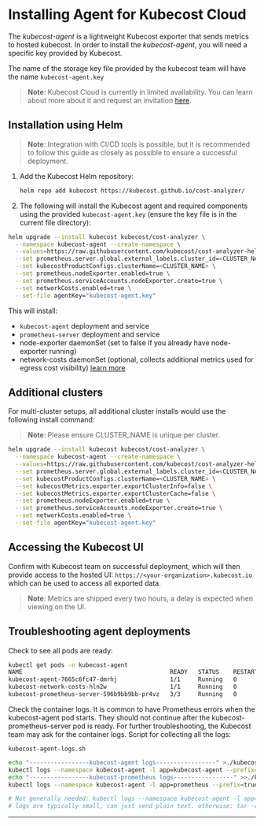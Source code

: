 Installing Agent for Kubecost Cloud
============================================

The _kubecost-agent_ is a lightweight Kubecost exporter that sends metrics to hosted kubecost. In order to install the _kubecost-agent_, you will need a specific key provided by Kubecost.

The name of the storage key file provided by the kubecost team will have the name `kubecost-agent.key`

> **Note**: Kubecost Cloud is currently in limited availability. You can learn about more about it and request an invitation [here](https://www.kubecost.com/kubecost-cloud-limited-availability/).

## Installation using Helm

> **Note**: Integration with CI/CD tools is possible, but it is recommended to follow this guide as closely as possible to ensure a successful deployment.

1. Add the Kubecost Helm repository:

    ```bash
    helm repo add kubecost https://kubecost.github.io/cost-analyzer/
    ```

2. The following will install the Kubecost agent and required components using the provided `kubecost-agent.key` (ensure the key file is in the current file directory):

```bash
helm upgrade --install kubecost kubecost/cost-analyzer \
  --namespace kubecost-agent --create-namespace \
  --values=https://raw.githubusercontent.com/kubecost/cost-analyzer-helm-chart/develop/cost-analyzer/values-agent.yaml \
  --set prometheus.server.global.external_labels.cluster_id=<CLUSTER_NAME> \
  --set kubecostProductConfigs.clusterName=<CLUSTER_NAME> \
  --set prometheus.nodeExporter.enabled=true \
  --set prometheus.serviceAccounts.nodeExporter.create=true \
  --set networkCosts.enabled=true \
  --set-file agentKey="kubecost-agent.key"
```

This will install:
* `kubecost-agent` deployment and service
* `prometheus-server` deployment and service
* node-exporter daemonSet (set to false if you already have node-exporter running)
* network-costs daemonSet (optional, collects additional metrics used for egress cost visibility) [learn more](https://guide.kubecost.com/hc/en-us/articles/4407595973527)

## Additional clusters

For multi-cluster setups, all additional cluster installs would use the following install command:

> **Note**: Please ensure CLUSTER_NAME is unique per cluster.

```bash
helm upgrade --install kubecost kubecost/cost-analyzer \
  --namespace kubecost-agent --create-namespace \
  --values=https://raw.githubusercontent.com/kubecost/cost-analyzer-helm-chart/develop/cost-analyzer/values-agent.yaml \
  --set prometheus.server.global.external_labels.cluster_id=<CLUSTER_NAME> \
  --set kubecostProductConfigs.clusterName=<CLUSTER_NAME> \
  --set kubecostMetrics.exporter.exportClusterInfo=false \
  --set kubecostMetrics.exporter.exportClusterCache=false \
  --set prometheus.nodeExporter.enabled=true \
  --set prometheus.serviceAccounts.nodeExporter.create=true \
  --set networkCosts.enabled=true \
  --set-file agentKey="kubecost-agent.key"
```

## Accessing the Kubecost UI

Confirm with Kubecost team on successful deployment, which will then provide access to the hosted UI: `https://<your-organization>.kubecost.io` which can be used to access all exported data.

> **Note**: Metrics are shipped every two hours, a delay is expected when viewing on the UI.


## Troubleshooting agent deployments

Check to see all pods are ready:

```bash
kubectl get pods -n kubecost-agent
NAME                                          READY   STATUS    RESTARTS   AGE
kubecost-agent-7665c6fc47-dmrhj               1/1     Running   0          25h
kubecost-network-costs-hln2w                  1/1     Running   0          25h
kubecost-prometheus-server-596b9bb9bb-pr4vz   3/3     Running   0          25h
```

Check the container logs. It is common to have Prometheus errors when the kubecost-agent pod starts. They should not continue after the kubecost-prometheus-server pod is ready. For further troubleshooting, the Kubecost team may ask for the container logs. Script for collecting all the logs:

`kubecost-agent-logs.sh`
```sh
echo "-----------------kubecost-agent logs-----------------" >./kubecost_agent_logs.log
kubectl logs --namespace kubecost-agent -l app=kubecost-agent --prefix=true --all-containers --tail=-1 >>./kubecost_agent_logs.log
echo "-----------------kubecost-prometheus logs-----------------" >>./kubecost_agent_logs.log
kubectl logs --namespace kubecost-agent -l app=prometheus --prefix=true --all-containers --tail=-1 >>./kubecost_agent_logs.log

# Not generally needed: kubectl logs --namespace kubecost-agent -l app=kubecost-network-costs --prefix=true --all-containers --tail=-1 >>./kubecost_agent_logs.log
# logs are typically small, can just send plain text. otherwise: tar -czvf kubecost_agent_logs.tgz ./kubecost_agent_logs.log && rm ./kubecost_agent_logs.log
```

---
<!--- {"article":"4425132038167","section":"1500002777682","permissiongroup":"1500001277122"} --->
